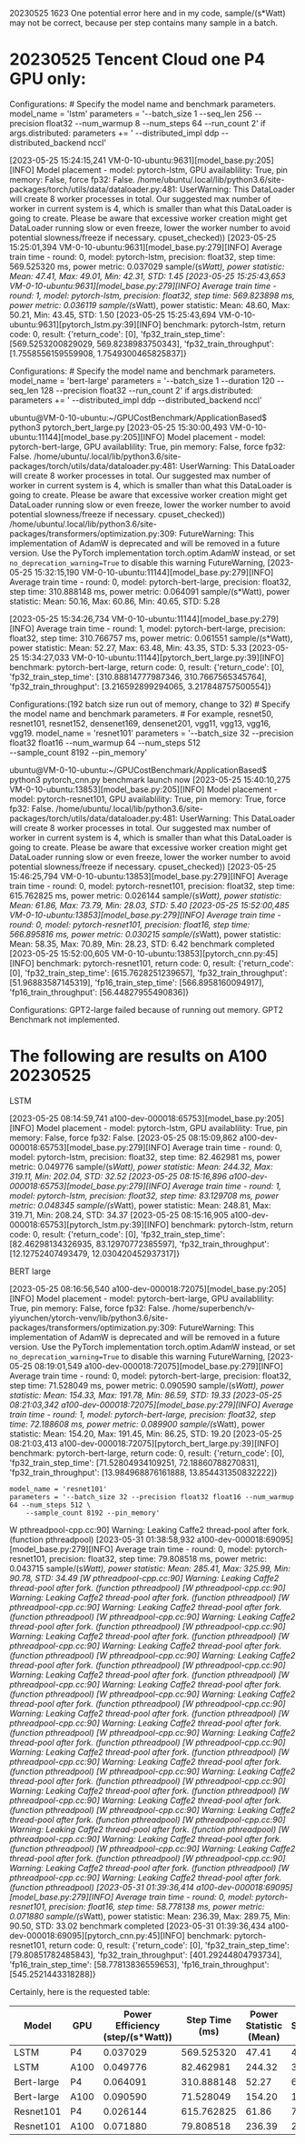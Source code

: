 20230525 1623
One potential error here and in my code, sample/(s*Watt) may not be correct, because per step contains many sample in a batch.

# 20230525 Tencent Cloud one P4 GPU only:

Configurations:
    # Specify the model name and benchmark parameters.
    model_name = 'lstm'
    parameters = '--batch_size 1 --seq_len 256 --precision float32 --num_warmup 8 --num_steps 64 --run_count 2'
    if args.distributed:
        parameters += ' --distributed_impl ddp --distributed_backend nccl'

[2023-05-25 15:24:15,241 VM-0-10-ubuntu:9631][model_base.py:205][INFO] Model placement - model: pytorch-lstm, GPU availablility: True, pin memory: False, force fp32: False.
/home/ubuntu/.local/lib/python3.6/site-packages/torch/utils/data/dataloader.py:481: UserWarning: This DataLoader will create 8 worker processes in total. Our suggested max number of worker in current system is 4, which is smaller than what this DataLoader is going to create. Please be aware that excessive worker creation might get DataLoader running slow or even freeze, lower the worker number to avoid potential slowness/freeze if necessary.
  cpuset_checked))
[2023-05-25 15:25:01,394 VM-0-10-ubuntu:9631][model_base.py:279][INFO] Average train time - round: 0, model: pytorch-lstm, precision: float32, step time: 569.525320 ms, power metric: 0.037029 sample/(s*Watt), power statistic: Mean: 47.41, Max: 49.01, Min: 42.31, STD: 1.45
[2023-05-25 15:25:43,653 VM-0-10-ubuntu:9631][model_base.py:279][INFO] Average train time - round: 1, model: pytorch-lstm, precision: float32, step time: 569.823898 ms, power metric: 0.036119 sample/(s*Watt), power statistic: Mean: 48.60, Max: 50.21, Min: 43.45, STD: 1.50
[2023-05-25 15:25:43,694 VM-0-10-ubuntu:9631][pytorch_lstm.py:39][INFO] benchmark: pytorch-lstm, return code: 0, result: {'return_code': [0], 'fp32_train_step_time': [569.5253200829029, 569.8238983750343], 'fp32_train_throughput': [1.7558556159559908, 1.7549300465825837]}


Configurations:
    # Specify the model name and benchmark parameters.
    model_name = 'bert-large'
    parameters = '--batch_size 1 --duration 120 --seq_len 128 --precision float32 --run_count 2'
    if args.distributed:
        parameters += ' --distributed_impl ddp --distributed_backend nccl'


ubuntu@VM-0-10-ubuntu:~/GPUCostBenchmark/ApplicationBased$ python3 pytorch_bert_large.py
[2023-05-25 15:30:00,493 VM-0-10-ubuntu:11144][model_base.py:205][INFO] Model placement - model: pytorch-bert-large, GPU availablility: True, pin memory: False, force fp32: False.
/home/ubuntu/.local/lib/python3.6/site-packages/torch/utils/data/dataloader.py:481: UserWarning: This DataLoader will create 8 worker processes in total. Our suggested max number of worker in current system is 4, which is smaller than what this DataLoader is going to create. Please be aware that excessive worker creation might get DataLoader running slow or even freeze, lower the worker number to avoid potential slowness/freeze if necessary.
  cpuset_checked))
/home/ubuntu/.local/lib/python3.6/site-packages/transformers/optimization.py:309: FutureWarning: This implementation of AdamW is deprecated and will be removed in a future version. Use the PyTorch implementation torch.optim.AdamW instead, or set `no_deprecation_warning=True` to disable this warning
  FutureWarning,
[2023-05-25 15:32:15,190 VM-0-10-ubuntu:11144][model_base.py:279][INFO] Average train time - round: 0, model: pytorch-bert-large, precision: float32, step time: 310.888148 ms, power metric: 0.064091 sample/(s*Watt), power statistic: Mean: 50.16, Max: 60.86, Min: 40.65, STD: 5.28

[2023-05-25 15:34:26,734 VM-0-10-ubuntu:11144][model_base.py:279][INFO] Average train time - round: 1, model: pytorch-bert-large, precision: float32, step time: 310.766757 ms, power metric: 0.061551 sample/(s*Watt), power statistic: Mean: 52.27, Max: 63.48, Min: 43.35, STD: 5.33
[2023-05-25 15:34:27,033 VM-0-10-ubuntu:11144][pytorch_bert_large.py:39][INFO] benchmark: pytorch-bert-large, return code: 0, result: {'return_code': [0], 'fp32_train_step_time': [310.88814777987346, 310.7667565345764], 'fp32_train_throughput': [3.216592899294065, 3.217848757500554]}



Configurations:(192 batch size run out of memory, change to 32)
    # Specify the model name and benchmark parameters.
    # For example, resnet50, resnet101, resnet152, densenet169, densenet201, vgg11, vgg13, vgg16, vgg19.
    model_name = 'resnet101'
    parameters = '--batch_size 32 --precision float32 float16 --num_warmup 64 --num_steps 512 \
        --sample_count 8192 --pin_memory'

ubuntu@VM-0-10-ubuntu:~/GPUCostBenchmark/ApplicationBased$ python3 pytorch_cnn.py
benchmark launch now
[2023-05-25 15:40:10,275 VM-0-10-ubuntu:13853][model_base.py:205][INFO] Model placement - model: pytorch-resnet101, GPU availablility: True, pin memory: True, force fp32: False.
/home/ubuntu/.local/lib/python3.6/site-packages/torch/utils/data/dataloader.py:481: UserWarning: This DataLoader will create 8 worker processes in total. Our suggested max number of worker in current system is 4, which is smaller than what this DataLoader is going to create. Please be aware that excessive worker creation might get DataLoader running slow or even freeze, lower the worker number to avoid potential slowness/freeze if necessary.
  cpuset_checked))
[2023-05-25 15:46:25,794 VM-0-10-ubuntu:13853][model_base.py:279][INFO] Average train time - round: 0, model: pytorch-resnet101, precision: float32, step time: 615.762825 ms, power metric: 0.026144 sample/(s*Watt), power statistic: Mean: 61.86, Max: 73.79, Min: 28.03, STD: 5.40
[2023-05-25 15:52:00,485 VM-0-10-ubuntu:13853][model_base.py:279][INFO] Average train time - round: 0, model: pytorch-resnet101, precision: float16, step time: 566.895816 ms, power metric: 0.030215 sample/(s*Watt), power statistic: Mean: 58.35, Max: 70.89, Min: 28.23, STD: 6.42
benchmark completed
[2023-05-25 15:52:00,605 VM-0-10-ubuntu:13853][pytorch_cnn.py:45][INFO] benchmark: pytorch-resnet101, return code: 0, result: {'return_code': [0], 'fp32_train_step_time': [615.7628251239657], 'fp32_train_throughput': [51.96883587145319], 'fp16_train_step_time': [566.8958160094917], 'fp16_train_throughput': [56.44827955490836]}


Configurations:
GPT2-large failed because of running out memory. GPT2 Benchmark not implemented.


# The following are results on A100 20230525
LSTM

[2023-05-25 08:14:59,741 a100-dev-000018:65753][model_base.py:205][INFO] Model placement - model: pytorch-lstm, GPU availablility: True, pin memory: False, force fp32: False.
[2023-05-25 08:15:09,862 a100-dev-000018:65753][model_base.py:279][INFO] Average train time - round: 0, model: pytorch-lstm, precision: float32, step time: 82.462981 ms, power metric: 0.049776 sample/(s*Watt), power statistic: Mean: 244.32, Max: 319.11, Min: 202.04, STD: 32.52
[2023-05-25 08:15:16,896 a100-dev-000018:65753][model_base.py:279][INFO] Average train time - round: 1, model: pytorch-lstm, precision: float32, step time: 83.129708 ms, power metric: 0.048345 sample/(s*Watt), power statistic: Mean: 248.81, Max: 319.71, Min: 208.24, STD: 34.37
[2023-05-25 08:15:16,905 a100-dev-000018:65753][pytorch_lstm.py:39][INFO] benchmark: pytorch-lstm, return code: 0, result: {'return_code': [0], 'fp32_train_step_time': [82.46298134326935, 83.12970772385597], 'fp32_train_throughput': [12.12752407493479, 12.030420452937317]}


BERT large

[2023-05-25 08:16:56,540 a100-dev-000018:72075][model_base.py:205][INFO] Model placement - model: pytorch-bert-large, GPU availablility: True, pin memory: False, force fp32: False.
/home/superbench/v-yiyunchen/ytorch-venv/lib/python3.6/site-packages/transformers/optimization.py:309: FutureWarning: This implementation of AdamW is deprecated and will be removed in a future version. Use the PyTorch implementation torch.optim.AdamW instead, or set `no_deprecation_warning=True` to disable this warning
  FutureWarning,
[2023-05-25 08:19:01,549 a100-dev-000018:72075][model_base.py:279][INFO] Average train time - round: 0, model: pytorch-bert-large, precision: float32, step time: 71.528049 ms, power metric: 0.090590 sample/(s*Watt), power statistic: Mean: 154.33, Max: 191.78, Min: 86.59, STD: 19.33
[2023-05-25 08:21:03,342 a100-dev-000018:72075][model_base.py:279][INFO] Average train time - round: 1, model: pytorch-bert-large, precision: float32, step time: 72.188608 ms, power metric: 0.089900 sample/(s*Watt), power statistic: Mean: 154.20, Max: 191.45, Min: 86.25, STD: 19.20
[2023-05-25 08:21:03,413 a100-dev-000018:72075][pytorch_bert_large.py:39][INFO] benchmark: pytorch-bert-large, return code: 0, result: {'return_code': [0], 'fp32_train_step_time': [71.52804934109251, 72.18860788270831], 'fp32_train_throughput': [13.984968876161888, 13.854431350832222]}


    model_name = 'resnet101'
    parameters = '--batch_size 32 --precision float32 float16 --num_warmup 64 --num_steps 512 \
        --sample_count 8192 --pin_memory'

W pthreadpool-cpp.cc:90] Warning: Leaking Caffe2 thread-pool after fork. (function pthreadpool)
[2023-05-31 01:38:58,932 a100-dev-000018:69095][model_base.py:279][INFO] Average train time - round: 0, model: pytorch-resnet101, precision: float32, step time: 79.808518 ms, power metric: 0.043715 sample/(s*Watt), power statistic: Mean: 285.41, Max: 325.99, Min: 90.78, STD: 34.49
[W pthreadpool-cpp.cc:90] Warning: Leaking Caffe2 thread-pool after fork. (function pthreadpool)
[W pthreadpool-cpp.cc:90] Warning: Leaking Caffe2 thread-pool after fork. (function pthreadpool)
[W pthreadpool-cpp.cc:90] Warning: Leaking Caffe2 thread-pool after fork. (function pthreadpool)
[W pthreadpool-cpp.cc:90] Warning: Leaking Caffe2 thread-pool after fork. (function pthreadpool)
[W pthreadpool-cpp.cc:90] Warning: Leaking Caffe2 thread-pool after fork. (function pthreadpool)
[W pthreadpool-cpp.cc:90] Warning: Leaking Caffe2 thread-pool after fork. (function pthreadpool)
[W pthreadpool-cpp.cc:90] Warning: Leaking Caffe2 thread-pool after fork. (function pthreadpool)
[W pthreadpool-cpp.cc:90] Warning: Leaking Caffe2 thread-pool after fork. (function pthreadpool)
[W pthreadpool-cpp.cc:90] Warning: Leaking Caffe2 thread-pool after fork. (function pthreadpool)
[W pthreadpool-cpp.cc:90] Warning: Leaking Caffe2 thread-pool after fork. (function pthreadpool)
[W pthreadpool-cpp.cc:90] Warning: Leaking Caffe2 thread-pool after fork. (function pthreadpool)
[W pthreadpool-cpp.cc:90] Warning: Leaking Caffe2 thread-pool after fork. (function pthreadpool)
[W pthreadpool-cpp.cc:90] Warning: Leaking Caffe2 thread-pool after fork. (function pthreadpool)
[W pthreadpool-cpp.cc:90] Warning: Leaking Caffe2 thread-pool after fork. (function pthreadpool)
[W pthreadpool-cpp.cc:90] Warning: Leaking Caffe2 thread-pool after fork. (function pthreadpool)
[W pthreadpool-cpp.cc:90] Warning: Leaking Caffe2 thread-pool after fork. (function pthreadpool)
[W pthreadpool-cpp.cc:90] Warning: Leaking Caffe2 thread-pool after fork. (function pthreadpool)
[W pthreadpool-cpp.cc:90] Warning: Leaking Caffe2 thread-pool after fork. (function pthreadpool)
[W pthreadpool-cpp.cc:90] Warning: Leaking Caffe2 thread-pool after fork. (function pthreadpool)
[W pthreadpool-cpp.cc:90] Warning: Leaking Caffe2 thread-pool after fork. (function pthreadpool)
[W pthreadpool-cpp.cc:90] Warning: Leaking Caffe2 thread-pool after fork. (function pthreadpool)
[W pthreadpool-cpp.cc:90] Warning: Leaking Caffe2 thread-pool after fork. (function pthreadpool)
[W pthreadpool-cpp.cc:90] Warning: Leaking Caffe2 thread-pool after fork. (function pthreadpool)
[W pthreadpool-cpp.cc:90] Warning: Leaking Caffe2 thread-pool after fork. (function pthreadpool)
[2023-05-31 01:39:36,414 a100-dev-000018:69095][model_base.py:279][INFO] Average train time - round: 0, model: pytorch-resnet101, precision: float16, step time: 58.778138 ms, power metric: 0.071880 sample/(s*Watt), power statistic: Mean: 236.39, Max: 289.75, Min: 90.50, STD: 33.02
benchmark completed
[2023-05-31 01:39:36,434 a100-dev-000018:69095][pytorch_cnn.py:45][INFO] benchmark: pytorch-resnet101, return code: 0, result: {'return_code': [0], 'fp32_train_step_time': [79.80851782485843], 'fp32_train_throughput': [401.29244804793734], 'fp16_train_step_time': [58.77813836559653], 'fp16_train_throughput': [545.2521443318288]}



Certainly, here is the requested table:

| Model      | GPU  | Power Efficiency (step/(s*Watt)) | Step Time (ms) | Power Statistic (Mean) | Power Statistic (Max) | Power Statistic (Min) | Power Statistic (STD) |
|------------|------|---------------------------------|-----------------|------------------------|-----------------------|-----------------------|-----------------------|
| LSTM       | P4   | 0.037029                        | 569.525320      | 47.41                  | 49.01                 | 42.31                 | 1.45                  |
| LSTM       | A100 | 0.049776                        | 82.462981       | 244.32                 | 319.11                | 202.04                | 32.52                 |
| Bert-large | P4   | 0.064091                        | 310.888148      | 52.27                  | 63.48                 | 43.35                 | 5.33                  |
| Bert-large | A100 | 0.090590                        | 71.528049       | 154.20                 | 191.45                | 86.25                 | 19.20                 |
| Resnet101  | P4   | 0.026144                        | 615.762825      | 61.86                  | 73.79                 | 28.03                 | 5.40                  |
| Resnet101  | A100 | 0.071880                        | 79.808518       | 236.39                 | 289.75                | 90.50                 | 33.02                 |
